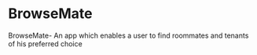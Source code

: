 # BrowseMate
BrowseMate- An app which enables a user to find roommates and tenants of his preferred choice
